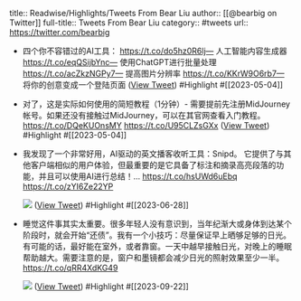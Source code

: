 title:: Readwise/Highlights/Tweets From Bear Liu
author:: [[@bearbig on Twitter]]
full-title:: Tweets From Bear Liu
category:: #tweets
url:: https://twitter.com/bearbig

- 四个你不容错过的AI工具：
  https://t.co/do5hz0R6lj— 人工智能内容生成器
  https://t.co/eqQSijbYnc— 使用ChatGPT进行批量处理
  https://t.co/acZkzNGPy7— 提高图片分辨率
  https://t.co/KKrW9O6rb7— 将你的创意变成一个登陆页面 ([View Tweet](https://twitter.com/bearbig/status/1643369242308534272)) #Highlight #[[2023-05-04]]
- 对了，这是实际如何使用的简短教程（1分钟）- 需要提前先注册MidJourney帐号。如果还没有接触过MidJourney，可以在其官网查看入门教程。 https://t.co/DQeKUOnsMY https://t.co/U95CLZsGXx ([View Tweet](https://twitter.com/bearbig/status/1643095552241061889)) #Highlight #[[2023-05-04]]
- 我发现了一个非常好用，AI驱动的英文播客收听工具：Snipd。
  它提供了与其他客户端相似的用户体验，但最重要的是它具备了标注和摘录高亮段落的功能，并且可以使用AI进行总结！… https://t.co/hsUWd6uEbq https://t.co/zYI6Ze22YP
  
  ![](https://pbs.twimg.com/media/Fzmq1ySXoAENaTA.jpg) ([View Tweet](https://twitter.com/bearbig/status/1673556583652134914)) #Highlight #[[2023-06-28]]
- 睡觉这件事其实太重要。很多年轻人没有意识到，当年纪渐大或身体到达某个阶段时，就会开始“还债”。我有一个小技巧：尽量保证早上晒够足够的日光。有可能的话，最好能在室外，或者靠窗。一天中越早接触日光，对晚上的睡眠帮助越大。需要注意的是，窗户和墨镜都会减少日光的照射效果至少一半。 https://t.co/qRR4XdKG49
  
  ![](https://pbs.twimg.com/media/F6jXU0_W0AAR6DY.jpg) ([View Tweet](https://twitter.com/bearbig/status/1704849214482559346)) #Highlight #[[2023-09-22]]